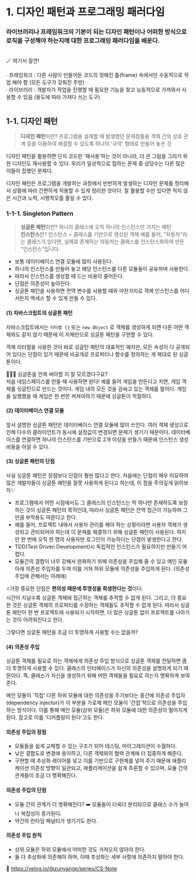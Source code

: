 # 1. 디자인 패턴과 프로그래밍 패러다임

### 라이브러리나 프레임워크의 기본이 되는 <strong>디자인 패턴</strong>이나 어떠한 방식으로 로직을 구성해야 하는지에 대한 <strong>프로그래밍 패러다임</strong>을 배운다.

<br/>
🪄 여기서 잠깐!

∙ 프레임워크 : 다른 사람이 만들어둔 코드의 정해진 틀(frame) 속에서만 수동적으로 작업 해야 함 (모든 도구가 갖춰진 주방)<br/>
∙ 라이브러리 : 개발자가 작업을 진행할 때 필요한 기능을 찾고 능동적으로 가져와서 사용할 수 있음 (용도에 따라 가져다 쓰는 도구)

<h1></h1>

## 1-1. 디자인 패턴

> **디자인 패턴**이란? 
프로그램을 설계할 때 발생했던 문제점들을 객체 간의 상호 관계 등을 이용하여 해결할 수 있도록 하나의 '규약' 형태로 만들어 놓은 것

디자인 패턴을 활용하면 단지 코드만 ‘재사용’하는 것이 아니라, 더 큰 그림을 그리기 위한 디자인도 재사용할 수 있다. 우리가 일상적으로 접하는 문제 중 상당수는 다른 많은 이들이 접했던 문제다.


디자인 패턴은 프로그램을 개발하는 과정에서 빈번하게 발생하는 디자인 문제를 정리해서 상황에 따라 간편하게 적용할 수 있게 정리한 것이다. 잘 활용할 수만 있다면 적지 않은 시간과 노력, 시행착오를 줄일 수 있다.

### 1-1-1. Singleton Pattern

> **싱글톤 패턴**이란? 
하나의 클래스에 오직 하나의 인스턴스만 가지는 패턴 <br/>
**인스턴스**란?
인스턴스 = 클래스를 기반으로 생성된 객체
예를 들어, "자동차"라는 클래스가 있다면, 실제로 존재하는 자동차는 클래스를 인스턴스화하여 만든 "인스턴스"입니다.

- 보통 데이터베이스 연결 모듈에 많이 사용된다.
- 하나의 인스턴스를 만들어 놓고 해당 인스턴스를 다른 모듈들이 공유하며 사용한다.
- 따라서 인스턴스를 생성할 때 드는 비용이 줄어든다.
- 단점은 의존성이 높아진다.
- 싱글톤 패턴을 사용하면 전역 변수를 사용할 때와 마찬가지로 객체 인스턴스를 어디서든지 액세스 할 수 있게 만들 수 있다.


#### (1) 자바스크립트의 싱글톤 패턴
자바스크립트에서는 `리터럴 {}` 또는 `new Object` 로 객체를 생성하게 되면 다른 어떤 객체와도 같지 않기 때문에 이 자체만으로 싱글톤 패턴을 구현할 수 있다.

객체 리터럴을 사용한 것이 바로 싱글턴 패턴의 대표적인 예지만, 모든 속성이 다 공개되어 있다는 단점이 있기 때문에 비공개로 프로퍼티나 함수를 정의하는 게 제대로 된 싱글톤이다. 

🤷🏻‍♀️ 싱글톤을 언제 써야할 지 잘 모르겠다구요?<br/>
처음 네임스페이스를 만들 때 사용하면 된다! 예를 들어 게임을 만든다고 치면, 게임 객체를 싱글턴으로 만드는 것이다. 게임 내의 모든 것을 감싸고 있는 객체를 말이다. 게임을 실행했을 때 게임은 한 번만 켜져야하기 때문에 싱글톤이 적절하다.

#### (2) 데이터베이스 연결 모듈
앞서 설명한 싱글톤 패턴은 데이터베이스 연결 모듈에 많이 쓰인다.
여러 객체 생성으로 인해 다수의 클라이언트가 동시에 설정값이 변경되면 문제가 생기기 때문이다.
데이터베이스를 연결하면 하나의 인스턴스를 기반으로 2개 이상을 만들기 때문에 인스턴스 생성 비용을 아낄 수 있다.

#### (3) 싱글톤 패턴의 단점
사실 싱글톤 패턴은 장점보다 단점이 훨씬 많다고 한다. 처음에는 단점이 매우 미묘하여 많은 개발자들이 싱글톤 패턴을 잘못 사용하게 된다고 하는데, 이 점을 주의깊게 읽어보자✨

- 프로그램에서 어떤 시점에서도 그 클래스의 인스턴스는 딱 하나만 존재하도록 보장하는 것이 싱글톤 패턴의 목적인데, 따라서 싱글톤 패턴은 전역 접근이 가능하여 그만큼 부작용도 따른다고 한다.
- 예를 들어, 프로젝트 내에서 사용자 관리를 해야 하는 상황이라면 사용자 객체가 생성되고 관리되어야 하는데 이 문제를 해결하기 위해 싱글톤 패턴이 사용된다. 하지만 한 번에 오직 한 명의 사용자만 로그인이 가능하다는 단점이 발생한다고 한다.
- TDD(Test Driven Development)시 독립적인 인스턴스가 필요하지만 만들기 어렵다.
- 모듈간의 결합이 너무 강해서 완화하기 위해 의존성을 주입해 줄 수 있고 메인 모듈 아래 의존성 주입자를 두며 이를 거쳐 하위 모듈에 의존성을 주입하게 된다. (의존성 주입에 관해서는 아래에)

⭐️가장 중요한 단점은 <strong>편의성 때문에 투명성을 희생한다는 것</strong>이다.<br/>
시간이 지날수록 싱글톤 객체에 접근하는 객체를 추적할 수 없게 된다. 그리고, 더 중요한 것은 싱글톤 객체의 프로퍼티를 수정하는 객체들도 추적할 수 없게 된다. 따라서 싱글톤 패턴이 한 번 프로젝트에 사용되기 시작하면, 더 많은 싱글톤 없이 프로젝트를 나아가는 것이 어려워진다고 한다.

그렇다면 싱글톤 패턴을 조금 더 투명하게 사용할 수는 없을까?

#### (4) 의존성 주입

싱글톤 객체를 필요로 하는 객체에게 의존성 주입 방식으로 싱글톤 객체를 전달하면 좀 더 투명하게 사용할 수 있다.
클래스의 인터페이스가 자신의 의존성을 설명하게 되기 때문이다. 즉, 클래스가 자신을 생성하기 위해 어떤 객체들을 필요로 하는지 명확하게 보여준다.

메인 모듈이 '직접' 다른 하위 모듈에 대한 의존성을 주기보다는 중간에 의존성 주입자(dependency injector)가 이 부분을 가로채 메인 모듈이 '간접'적으로 의존성을 주입하는 방식이다.
이를 통해 메인 모듈(상위 모듈)은 하위 모듈에 대한 의존성이 떨어지게 된다. 참고로 이를 '디커플링이 된다'고도 한다.

#### 의존성 주입의 장점
- 모듈들을 쉽게 교체할 수 있는 구조가 되어 테스팅, 마이그레이션이 수월하다.
- 낮은 결합도로 변경에 용이하고, 다른 객체와의 협력 관계에 더 집중하게 해준다.
- 구현할 때 추상화 레이어를 넣고 이를 기반으로 구현체를 넣어 주기 때문에 애플리케이션 의존성 방향이 일관되고, 애플리케이션을 쉽게 추론할 수 있으며, 모듈 간의 관계들이 조금 더 명확해진다.
#### 의존성 주입의 단점
- 모듈 간의 관계가 더 명확해진다? ➡️ 모듈들이 더욱더 분리되므로 클래스 수가 늘어나 복잡성이 증가된다.
- 약간의 런타임 패널티가 생기기도 한다.
#### 의존성 주입 원칙
- 상위 모듈은 하위 모듈에서 어떠한 것도 가져오지 않아야 한다.
- 둘 다 추상화에 의존해야 하며, 이때 추상화는 세부 사항에 의존하지 말아야 한다.


📎 https://velog.io/@zunyange/series/CS-Note

